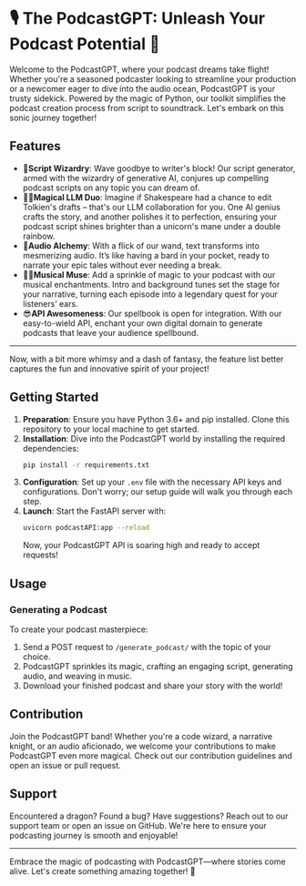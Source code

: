   # 🎙️ The PodcastGPT: Unleash Your Podcast Potential 🚀

Welcome to the PodcastGPT, where your podcast dreams take flight! Whether you're a seasoned podcaster looking to streamline your production or a newcomer eager to dive into the audio ocean, PodcastGPT is your trusty sidekick. Powered by the magic of Python, our toolkit simplifies the podcast creation process from script to soundtrack. Let's embark on this sonic journey together!

## Features

- 🧙**Script Wizardry**: Wave goodbye to writer's block! Our script generator, armed with the wizardry of generative AI, conjures up compelling podcast scripts on any topic you can dream of.
- 👯‍♀️**Magical LLM Duo**: Imagine if Shakespeare had a chance to edit Tolkien's drafts – that's our LLM collaboration for you. One AI genius crafts the story, and another polishes it to perfection, ensuring your podcast script shines brighter than a unicorn's mane under a double rainbow.
- 🧪**Audio Alchemy**: With a flick of our wand, text transforms into mesmerizing audio. It’s like having a bard in your pocket, ready to narrate your epic tales without ever needing a break.
- 🧜‍♀️**Musical Muse**: Add a sprinkle of magic to your podcast with our musical enchantments. Intro and background tunes set the stage for your narrative, turning each episode into a legendary quest for your listeners’ ears.
- 😎**API Awesomeness**: Our spellbook is open for integration. With our easy-to-wield API, enchant your own digital domain to generate podcasts that leave your audience spellbound.

---

Now, with a bit more whimsy and a dash of fantasy, the feature list better captures the fun and innovative spirit of your project!

## Getting Started

1. **Preparation**: Ensure you have Python 3.6+ and pip installed. Clone this repository to your local machine to get started.
2. **Installation**: Dive into the PodcastGPT world by installing the required dependencies:
   ```bash
   pip install -r requirements.txt
   ```
3. **Configuration**: Set up your `.env` file with the necessary API keys and configurations. Don't worry; our setup guide will walk you through each step.
4. **Launch**: Start the FastAPI server with:
   ```bash
   uvicorn podcastAPI:app --reload
   ```
   Now, your PodcastGPT API is soaring high and ready to accept requests!

## Usage

### Generating a Podcast

To create your podcast masterpiece:

1. Send a POST request to `/generate_podcast/` with the topic of your choice.
2. PodcastGPT sprinkles its magic, crafting an engaging script, generating audio, and weaving in music.
3. Download your finished podcast and share your story with the world!

## Contribution

Join the PodcastGPT band! Whether you're a code wizard, a narrative knight, or an audio aficionado, we welcome your contributions to make PodcastGPT even more magical. Check out our contribution guidelines and open an issue or pull request.

## Support

Encountered a dragon? Found a bug? Have suggestions? Reach out to our support team or open an issue on GitHub. We're here to ensure your podcasting journey is smooth and enjoyable!

---

Embrace the magic of podcasting with PodcastGPT—where stories come alive. Let's create something amazing together! 🌟
